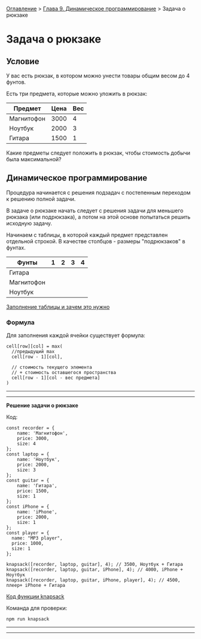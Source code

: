 [Оглавление](../../../#readme) > [Глава 9. Динамическое программирование](../#readme) > Задача о рюкзаке

# Задача о рюкзаке

## Условие

У вас есть рюкзак, в котором можно унести товары общим весом до 4 фунтов.

Есть три предмета, которые можно уложить в рюкзак:

Предмет|Цена|Вес
-|-|-
Магнитофон|3000|4
Ноутбук|2000|3
Гитара|1500|1

Какие предметы следует положить в рюкзак, чтобы стоимость добычи была максимальной?

## Динамическое программирование

Процедура начинается с решения подзадач с по­степенным переходом к решению полной задачи.

В задаче о рюкзаке начать следует с реше­ния задачи для меньшего рюкзака (или подрюкзака), а потом на этой основе попытаться решить исходную задачу.

Начинаем с таблицы, в которой каждый предмет представлен отдельной строкой. В качестве столбцов - размеры "подрюкзаков" в фунтах.

Фунты|1|2|3|4
-|-|-|-|-
Гитара||||
Магнитофон||||
Ноутбук||||

[Заполнение таблицы и зачем это нужно](./table.md#readme)

### Формула

Для заполнения каждой ячейки существует формула:

```
cell[row][col] = max(
  //предыдущий max
  cell[row - 1][col],

  // стоимость текущего элемента
  // + стоимость оставшегося пространства
  cell[row - 1][col - вес предмета]
)
```

***
***

**Решение задачи о рюкзаке**

Код:

```
const recorder = {
	name: 'Магнитофон',
	price: 3000,
	size: 4
};
const laptop = {
	name: 'Ноутбук',
	price: 2000,
	size: 3
};
const guitar = {
	name: 'Гитара',
	price: 1500,
	size: 1
};
const iPhone = {
	name: 'iPhone',
	price: 2000,
	size: 1
};
const player = {
  name: "MP3 player",
  price: 1000,
  size: 1
};

knapsack([recorder, laptop, guitar], 4); // 3500, Ноутбук + Гитара
knapsack([recorder, laptop, guitar, iPhone], 4); // 4000, iPhone + Ноутбук
knapsack([recorder, laptop, guitar, iPhone, player], 4); // 4500, плеер+ iPhone + Гитара
```

[Код функции knapsack](./knapsack.js)

Команда для проверки:

```
npm run knapsack
```

***
***